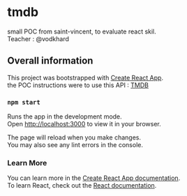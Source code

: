 # tmdb
small POC from saint-vincent, to evaluate react skil.\
Teacher : @vodkhard

## Overall information

This project was bootstrapped with [Create React App](https://github.com/facebook/create-react-app).\
the POC instructions were to use this API : [TMDB](https://www.themoviedb.org/?language=fr)

### `npm start`

Runs the app in the development mode.\
Open [http://localhost:3000](http://localhost:3000) to view it in your browser.

The page will reload when you make changes.\
You may also see any lint errors in the console.

### Learn More

You can learn more in the [Create React App documentation](https://create-react-app.dev/docs/getting-started/).\
To learn React, check out the [React documentation](https://react.dev/).